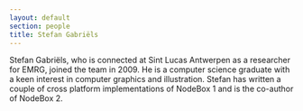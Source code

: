```yaml
---
layout: default
section: people
title: Stefan Gabriëls
---
```

Stefan Gabriëls, who is connected at Sint Lucas Antwerpen as a researcher for EMRG, joined the team in 2009. He is a computer science graduate with a keen interest in computer graphics and illustration. Stefan has written a couple of cross platform implementations of NodeBox 1 and is the co-author of NodeBox 2. 